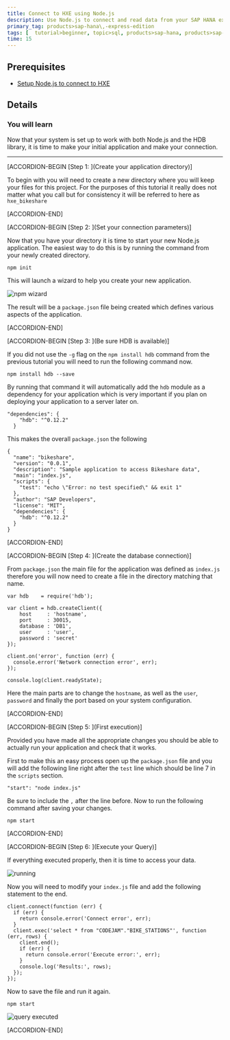 ```yaml
---
title: Connect to HXE using Node.js
description: Use Node.js to connect and read data from your SAP HANA express edition
primary_tag: products>sap-hana\,-express-edition 
tags: [  tutorial>beginner, topic>sql, products>sap-hana, products>sap-hana\,-express-edition ]
time: 15
---
```


## Prerequisites  
 - [Setup Node.js to connect to HXE](https://www.sap.com/developer/tutorials/hxe-nodejs-connect.html)


## Details
### You will learn  
Now that your system is set up to work with both Node.js and the HDB library, it is time to make your initial application and make your connection.


---

[ACCORDION-BEGIN [Step 1: ](Create your application directory)]

To begin with you will need to create a new directory where you will keep your files for this project. For the purposes of this tutorial it really does not matter what you call but for consistency it will be referred to here as `hxe_bikeshare`



[ACCORDION-END]

[ACCORDION-BEGIN [Step 2: ](Set your connection parameters)]

Now that you have your directory it is time to start your new Node.js application. The easiest way to do this is by running the command from your newly created directory.

```
npm init
```

This will launch a wizard to help you create your new application.

![npm wizard](1.png)

The result will be a `package.json` file being created which defines various aspects of the application.


[ACCORDION-END]


[ACCORDION-BEGIN [Step 3: ](Be sure HDB is available)]

If you did not use the `-g` flag on the `npm install hdb` command from the previous tutorial you will need to run the following command now.

`npm install hdb --save`

By running that command it will automatically add the `hdb` module as a dependency for your application which is very important if you plan on deploying your application to a server later on.

```
"dependencies": {
    "hdb": "^0.12.2"
  }
```

This makes the overall `package.json` the following

```
{
  "name": "bikeshare",
  "version": "0.0.1",
  "description": "Sample application to access Bikeshare data",
  "main": "index.js",
  "scripts": {
    "test": "echo \"Error: no test specified\" && exit 1"
  },
  "author": "SAP Developers",
  "license": "MIT",
  "dependencies": {
    "hdb": "^0.12.2"
  }
}
```


[ACCORDION-END]

[ACCORDION-BEGIN [Step 4: ](Create the database connection)]

From `package.json` the main file for the application was defined as `index.js` therefore you will now need to create a file in the directory matching that name.

```
var hdb    = require('hdb');

var client = hdb.createClient({
    host     : 'hostname',
    port     : 30015,
    database : 'DB1', 
    user     : 'user',
    password : 'secret'
});

client.on('error', function (err) {
  console.error('Network connection error', err);
});

console.log(client.readyState); 
```

Here the main parts are to change the `hostname`, as well as the `user`, `password` and finally the port based on your system configuration.



[ACCORDION-END]

[ACCORDION-BEGIN [Step 5: ](First execution)]

Provided you have made all the appropriate changes you should be able to actually run your application and check that it works. 

First to make this an easy process open up the `package.json` file and you will add the following line right after the `test` line which should be line 7 in the `scripts` section.

```
"start": "node index.js"
```

Be sure to include the `,` after the line before. Now to run the following command after saving your changes.

```
npm start
```


[ACCORDION-END]

[ACCORDION-BEGIN [Step 6: ](Execute your Query)]

If everything executed properly, then it is time to access your data.

![running](2.png) 

Now you will need to modify your `index.js` file and add the following statement to the end.

```
client.connect(function (err) {
  if (err) {
  	return console.error('Connect error', err);
  }
  client.exec('select * from "CODEJAM"."BIKE_STATIONS"', function (err, rows) {
	client.end();
    if (err) {
      return console.error('Execute error:', err);
    }
    console.log('Results:', rows);
  });
});
```

Now to save the file and run it again.

```
npm start
```

![query executed](3.png)  


[ACCORDION-END]
